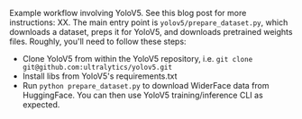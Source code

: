 Example workflow involving YoloV5. See this blog post for more instructions: XX. The main entry point is `yolov5/prepare_dataset.py`, which downloads a dataset, preps it for YoloV5, and downloads pretrained weights files.
Roughly, you'll need to follow these steps:
  - Clone YoloV5 from within the YoloV5 repository, i.e. `git clone git@github.com:ultralytics/yolov5.git`
  - Install libs from YoloV5's requirements.txt
  - Run `python prepare_dataset.py` to download WiderFace data from HuggingFace. You can then use YoloV5 training/inference CLI as expected.
